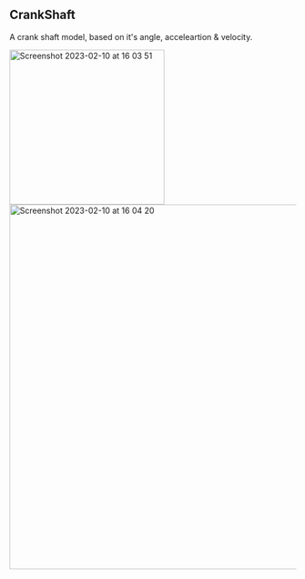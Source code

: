## CrankShaft
A crank shaft model, based on it's angle, acceleartion & velocity.


<img width="272" alt="Screenshot 2023-02-10 at 16 03 51" src="https://user-images.githubusercontent.com/4998533/218138714-bf1e44aa-bbb0-4d1f-a2d4-49cef78767c5.png">
<img width="641" alt="Screenshot 2023-02-10 at 16 04 20" src="https://user-images.githubusercontent.com/4998533/218138800-9f7d6a25-0ea1-41ad-b396-ca74eea4033c.png">
